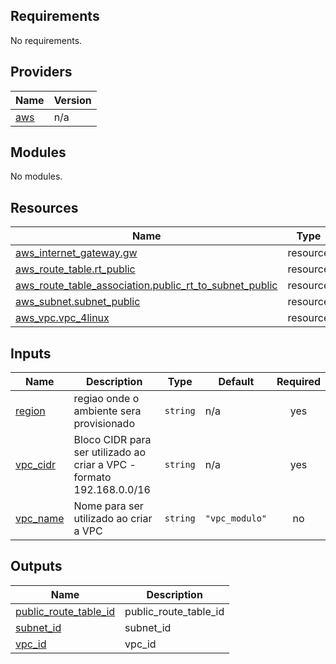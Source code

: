## Requirements

No requirements.

## Providers

| Name | Version |
|------|---------|
| <a name="provider_aws"></a> [aws](#provider\_aws) | n/a |

## Modules

No modules.

## Resources

| Name | Type |
|------|------|
| [aws_internet_gateway.gw](https://registry.terraform.io/providers/hashicorp/aws/latest/docs/resources/internet_gateway) | resource |
| [aws_route_table.rt_public](https://registry.terraform.io/providers/hashicorp/aws/latest/docs/resources/route_table) | resource |
| [aws_route_table_association.public_rt_to_subnet_public](https://registry.terraform.io/providers/hashicorp/aws/latest/docs/resources/route_table_association) | resource |
| [aws_subnet.subnet_public](https://registry.terraform.io/providers/hashicorp/aws/latest/docs/resources/subnet) | resource |
| [aws_vpc.vpc_4linux](https://registry.terraform.io/providers/hashicorp/aws/latest/docs/resources/vpc) | resource |

## Inputs

| Name | Description | Type | Default | Required |
|------|-------------|------|---------|:--------:|
| <a name="input_region"></a> [region](#input\_region) | regiao onde o ambiente sera provisionado | `string` | n/a | yes |
| <a name="input_vpc_cidr"></a> [vpc\_cidr](#input\_vpc\_cidr) | Bloco CIDR para ser utilizado ao criar a VPC - formato 192.168.0.0/16 | `string` | n/a | yes |
| <a name="input_vpc_name"></a> [vpc\_name](#input\_vpc\_name) | Nome para ser utilizado ao criar a VPC | `string` | `"vpc_modulo"` | no |

## Outputs

| Name | Description |
|------|-------------|
| <a name="output_public_route_table_id"></a> [public\_route\_table\_id](#output\_public\_route\_table\_id) | public\_route\_table\_id |
| <a name="output_subnet_id"></a> [subnet\_id](#output\_subnet\_id) | subnet\_id |
| <a name="output_vpc_id"></a> [vpc\_id](#output\_vpc\_id) | vpc\_id |
